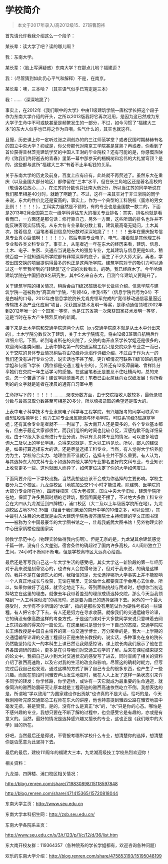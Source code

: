 
# 学校简介  

> 本文于2017年录入/高2012级15、27班曹蔚祎  



首先请允许我我介绍这么一个段子：

某长辈：读大学了吧？读的哪儿啊？

我：东南大学。

某长辈：（脸上写满疑惑）东南大学？在那点儿哟？福建迈？

我：（尽管猜到如此仍心平气和解释）不是，在南京。

某长辈：噢，三本哈？（其实语气似乎已笃定是三本）

我：......（深深地跪了）

事实上，在2012年《我们眼中的大学》中由11级建筑学院—唐松学长把这个段子作为东南大学介绍的开头，之所以2013版我将它再次沿用，是因为这已然成为东大学子生命中不可或缺甚至是频繁发生的一部分，不过，如今习惯了“福建大三本”的东大人似乎也已将之作为自嘲，名气什么的，其实也就这样。

且慢，历史课上你一定听过张之洞创办的的三江师范学堂？或者民国时期赫赫有名的国立中央大学？抑或是，你父母那代对南京工学院甚是耳熟？再或者，你看到了首位获得普林茨克建筑学奖的中国人王澍的毕业院校？还有可能的是，你感慨热映的《致我们终将逝去的青春》里第一幕中那参天的梧桐树和宏伟的大礼堂穹顶？是的，这些都与这所“福建大三本”有着不止半毛钱的关系。

关于东南大学的历史及前身，百度上应有应有，此处就不再赘述了。虽然东大在重庆（以及全国大部分地区）都停留在“三本”水平，但在长三角地区还是著名高校的（敬请各位放心.....），在江苏的分数也只比南大低2分，所以当江苏的同学听说在我们那里相差40分时，就跪了啊跪了。不过，这样一来其实对于非江浙皖的同学来说，东大的性价比还是蛮高的，事实上，作为一个典型的工科院校（蛋疼的男女比例！！！！！），工科实力自然是不错的，有的专业也是全国数一数二的，下面是2013年2月全国第三次一级学科评估东大的相关专业排名：其实，排名也就是看看而已，一方面还是那句话：修行靠自己，另外一方面，这些所谓的排名也许并不能反映客观实际情况。从东大各专业录取分数上看，建筑最高毫无疑问，土木其次，接着信息（当笔者看到信息的分数时深深地跪了！！！！！去年在重庆报考信息专业真心巨值啊！！！！！），然后电类专业电子、电气，接着就是其他理工科专业和各类文科专业了。事实上，从笔者近一年在东大的经历来看，建筑、信息、土木、电子、生医、交通应当说是东大的强势专业，尤其建筑与信息更是如此，稍微百度一下就知道两所学院都有非常深厚的底子，诞生了不少大师大家。再者，学校出国交换的项目提供得最多的也正是这两所学院。建筑学院对于的吸引力可以通过这一年里我听到的“转建筑”这个词的次数看出，的确，我已经麻木了。今年哈佛建筑学院在中国招收9名研究生，其中5名来自东大，目测今年建筑又要飚升了。

关于建筑学院的相关情况，稍后会由11级26班唐松学长做些介绍。信息学院与建筑学院一道被称为“高富帅”学院，“引领4G，唯我4系”（信息学院代号为04）不是白喊的口号。2012年由信息学院院长尤肖虎领军完成的“宽带移动通信容量逼近传输技术及产业化应用”项目，荣获国家技术发明一等奖，是移动通信领域2002年到2012年唯一的一个国家一等奖，也是江苏省第一次荣获国家技术发明一等奖，这是当时在东大产生强烈反响的新闻。

接下来是土木学院和交通学院这两个大院（p.s交通学院原本就是从土木中分出来的）。土木学院分数仅次于建筑，关于土木学院情况，将由12级3班唐自航稍后作详细介绍。下面，轮到笔者所在的交院了，交院的南开直系学长学姐还是很多的，欢迎询问各类问题。上表中排名第一的交通运输工程只是交院众多专业之一而已，关于交院的具体专业情况稍后将由12级孙泳滔作详细介绍，不过由于作为大一的我们还没有进行专业分流，说实话也不甚了解，更详细情况可联系11级10班的周扬学姐和何易飞学长（两位都是交通工程专业的）。另外还有12级谭晨曦、曾祥炜分享她们在交院一年生活学习的感悟。在这里笔者还是要忍不住吐槽两句，总的来说，怎一个苦逼了得！建议学妹慎重考虑！笔者已由女屌丝向女汉纸发展！你所看到的的文字就是笔者在凌晨的通宵自习室中用

生命抒写下的！！！！！..........录取分数方面，由于交院招收人数较多，最低录取分数与最高录取分数甚至可相差20多分，所以填报录取的希望还是蛮大的。

上表中电子科学技术专业隶属电子科学与工程学院，有兴趣报考的同学可联系10级5班殷浩楠学长；动力工程专业隶属能源与环境学院，可联系10级3班胡寒学姐；还有其余专业笔者就不一一列举了，东大南开人还是蛮多的，各个专业基本都有，但由于最近大家都很忙，而我们组织的时间也比较仓促，深感抱歉不能详细呈现。由于12级大多没有进行专业分流，所以有关具体专业的情况，可以更多地咨询大二及以上的学长学姐。总得来说就是，东大以工科见长。所以，鄙人的建议是，如果打算选择东大的话，还是尽量选择工科专业。当然，有人觉得大学培养能力为主，学校综合实力、地理位置不错就行，选择专业并不那么重要。有人认为，与其选择东大的文科专业不如选择其他大学的专业排名更好的文科专业，专业知识上收获更多一些。这也就因人而异了，如何定位决定了你的大学如何度过。

下面简要介绍一下学校设施，当然我想这应该不会成为你选择的主要影响。学校主要分为三个校区，九龙湖校区（地铁加公交1个小时才能进城，除建筑、医学院的大部分专业所在地），四牌楼校区（东大老校区，国立中央大学旧址，建筑学院所在地，保留了许多民国时期的老建筑，那氛围真是不摆了，不过绝大多数工科专业会在大四从九龙湖迁到四牌楼），浦口校区（大二及以上年级医学院所在地）。九龙湖校区占地3752.35亩（相当于我们亲爱的南开中学的10倍之多，可以设想），其中最引人注目的大概就是由东大建筑学院教授齐康院士主持修建的李文正图书馆——被称为全中国最豪华的大学图书馆之一，壮哉我威武大图书馆！另外物理实验中心田家炳楼也是国家实

验教学示范中心（物理实验做得我内伤啊）。但是无奈的是，九龙湖其余建筑感觉千篇一律，没有什么大差别。宿舍条件的确超过了国内许多高校，4人间带独立卫生间，24小时不断网不断电，但是学校离市区太远真心给跪。

最后还是写写我自己这一年大学生活的感受吧。其实大学这一新阶段的第一年经历对于我来说是刻骨铭心的，也许有人会觉得夸张了，但对于我来说，的确是这样的。我并不是在强调东大如何，我相信的是，无论选择哪所大学事实上并不能影响一个人真正地成长与收获，无论在哪里、无论做什么都要真正学会用心去体会。所以，如果你做好了选择，就坚定地走下去，等到面临挑战与困难时，想想你当初选择站立在这里的理由。就像去年我带着差劲的理综成绩选择交院，那么今天当我领略到“一入工科深似海”的境况时，还是要为自己的选择坚持下去。另外的一个最大感受时，大学有不少所谓的“水课”，指的是那些没有用笔试作为硬性考核的一些课程。有人把它水了下去，有人还是努力在寻求收获。就像我们的交通运输导论课，它的确没有像高数这样的考查方式，于是这门课对于大多数同学来说只意味着去网上东拼西凑的得来的一篇论文。在这里我只是想分享一下自己的态度。交通学院院长王炜教授是中国自主培养的第一位交通学博士，万分荣幸的是，我大一上学期的交通运输导论课的交通工程部分正是由院长教授的，说实话，多种事务在身的院长仍然能坚持给大一的本科生上课已然让我颇感惊讶。课上院长向我们展示了他在世界各国调研的图片，更多是在引导我们对交通工程学的了解。后来在课程结束提交的论文中，我把自己从小到大对交通状况的感受写了进去，同时查阅了相关的资料介绍了雅西高速路，以及它对我的生活的改变和影响。尽管这的确耗时耗力，但写完过后我自己也发现，通过这样的方式了解了自己专业的很多东西，也产生了一些兴趣。而就在前段时间雅安芦山发生地震时，我在人人上发了这样一条状态引来许多同学的转发：你学修路，你学造桥，或许有一天它就成为最重要的生命通道，就像同济的雅西防震研究让原本就是工程奇迹的雅西高速依然屹立不倒。我想表达的是，所谓地“学以致用”“为国家建设作出贡献”也许真的不是大话，恰巧的是，今天我刚刚听完原交通部总工程师在东大的讲座，他也特意提到雅西公路在雅安地震中毫发无损，甚是赞赏。是的，没有什么是真正“水”的，“水”只是你的心态。哪怕是不感兴趣的专业，我想只要在不断了解的过程中，也会感受它是有趣的，亦或是有意义的。当然，最好的情况是选择感兴趣又擅长的专业，这也正是《我们眼中的大学》目的所在。

好吧，当然最后还是得说，不管报考哪所学校什么专业，想清楚你的选择，想清楚你是否愿意为此坚持下去。

最后的最后，建校111周年的福建大三本，九龙湖高级技工学校热烈欢迎你！

相关资料：

九龙湖、四牌楼、浦口校区相关情况：

http://blog.renren.com/share/719830898/15118597848

http://blog.renren.com/share/471415365/15720818044

东南大学主页：http://www.seu.edu.cn

东南大学本科招生网：http://zsb.seu.edu.cn/

东南大学各院系主页：

http://www.seu.edu.cn/s/3/t/123/p/1/c/12/d/36/list.htm

东大南开校友群：119364357（各种院系的学长学姐都有，欢迎咨询各种问题）

欢乐的东南大学介绍：http://blog.renren.com/share/475853193/15195048199




